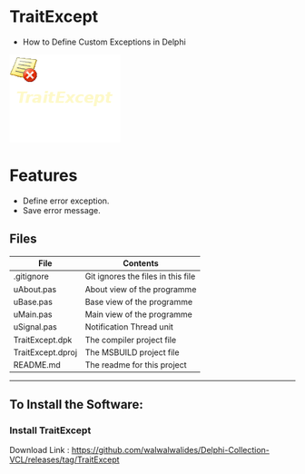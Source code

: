 # TraitExcept
- How to Define Custom Exceptions in Delphi

![](TraitExcept.png) 




# Features  
- Define error exception.
- Save error message.









## Files

| File | Contents | 
| --- | --- |
| .gitignore | Git ignores the files in this file |
| uAbout.pas | About view of the programme |
| uBase.pas | Base view of the programme |
| uMain.pas | Main view of the programme |
| uSignal.pas | Notification Thread unit  |
| TraitExcept.dpk | The compiler project file |
| TraitExcept.dproj | The MSBUILD project file |
| README.md | The readme for this project |

------

## To Install the Software:

### Install TraitExcept 
Download Link : https://github.com/walwalwalides/Delphi-Collection-VCL/releases/tag/TraitExcept
